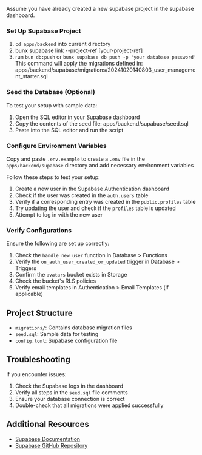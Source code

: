 Assume you have already created a new supabase project in the supabase dashboard.

### Set Up Supabase Project
1. `cd apps/backend` into current directory
1. bunx supabase link --project-ref [your-project-ref]
2. run `bun db:push` or `bunx supabase db push -p 'your database password'` 
This command will apply the migrations defined in: apps/backend/supabase/migrations/20241020140803_user_management_starter.sql


### Seed the Database (Optional)

To test your setup with sample data:

1. Open the SQL editor in your Supabase dashboard
2. Copy the contents of the seed file: apps/backend/supabase/seed.sql
3. Paste into the SQL editor and run the script

### Configure Environment Variables

Copy and paste `.env.example` to create a `.env` file in the `apps/backend/supabase` directory and add necessary environment variables

Follow these steps to test your setup:

1. Create a new user in the Supabase Authentication dashboard
2. Check if the user was created in the `auth.users` table
3. Verify if a corresponding entry was created in the `public.profiles` table
4. Try updating the user and check if the `profiles` table is updated
5. Attempt to log in with the new user

### Verify Configurations

Ensure the following are set up correctly:

1. Check the `handle_new_user` function in Database > Functions
2. Verify the `on_auth_user_created_or_updated` trigger in Database > Triggers
3. Confirm the `avatars` bucket exists in Storage
4. Check the bucket's RLS policies
5. Verify email templates in Authentication > Email Templates (if applicable)

## Project Structure

- `migrations/`: Contains database migration files
- `seed.sql`: Sample data for testing
- `config.toml`: Supabase configuration file

## Troubleshooting

If you encounter issues:

1. Check the Supabase logs in the dashboard
2. Verify all steps in the `seed.sql` file comments
3. Ensure your database connection is correct
4. Double-check that all migrations were applied successfully

## Additional Resources

- [Supabase Documentation](https://supabase.com/docs)
- [Supabase GitHub Repository](https://github.com/supabase/supabase)